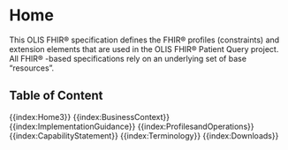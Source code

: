 # Home 

This OLIS FHIR® specification defines the FHIR® profiles (constraints) and extension elements that are used in the OLIS FHIR®  Patient Query project. All FHIR® -based specifications rely on an underlying set of base “resources”. 

## Table of Content

{{index:Home3}}
{{index:BusinessContext}}
{{index:ImplementationGuidance}}
{{index:ProfilesandOperations}}
{{index:CapabilityStatement}}
{{index:Terminology}}
{{index:Downloads}}

